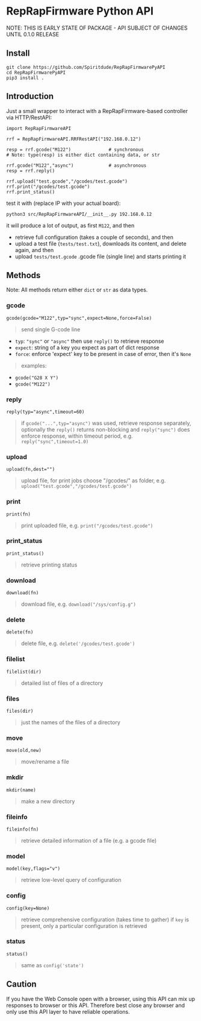 # RepRapFirmware Python API 

NOTE: THIS IS EARLY STATE OF PACKAGE - API SUBJECT OF CHANGES UNTIL 0.1.0 RELEASE

## Install

```
git clone https://github.com/Spiritdude/RepRapFirmwarePyAPI
cd RepRapFirmwarePyAPI
pip3 install .
```

## Introduction

Just a small wrapper to interact with a RepRapFirmware-based controller via HTTP/RestAPI:
```
import RepRapFirmwareAPI

rrf = RepRapFirmwareAPI.RRFRestAPI("192.168.0.12")

resp = rrf.gcode("M122")              # synchronous
# Note: type(resp) is either dict containing data, or str 

rrf.gcode("M122","async")             # asynchronous
resp = rrf.reply()

rrf.upload("test.gcode","/gcodes/test.gcode")
rrf.print("/gcodes/test.gcode")
rrf.print_status()
```

test it with (replace IP with your actual board):
```
python3 src/RepRapFirmwareAPI/__init__.py 192.168.0.12
```
it will produce a lot of output, as first `M122`, and then 
- retrieve full configuration (takes a couple of seconds), and then
- upload a test file (`tests/test.txt`), downloads its content, and delete again, and then
- upload `tests/test.gcode` .gcode file (single line) and starts printing it

## Methods

Note: All methods return either `dict` or `str` as data types.

### gcode
`gcode(gcode="M122",typ="sync",expect=None,force=False)`
> send single G-code line
  - `typ`: `"sync"` or `"async"` then use `reply()` to retrieve response
  - `expect`: string of a key you expect as part of dict response
  - `force`: enforce 'expect' key to be present in case of error, then it's `None`
> examples:
  - `gcode("G28 X Y")`
  - `gcode("M122")`

### reply
`reply(typ="async",timeout=60)`
> if `gcode("...",typ="async")` was used, retrieve response separately, optionally the `reply()` returns non-blocking
> and `reply("sync")` does enforce response, within timeout period, e.g. `reply("sync",timeout=1.0)` 

### upload
`upload(fn,dest="")`
> upload file, for print jobs choose "/gcodes/" as folder, e.g. `upload("test.gcode","/gcodes/test.gcode")`

### print
`print(fn)`
> print uploaded file, e.g. `print("/gcodes/test.gcode")`

### print_status
`print_status()`
> retrieve printing status

### download
`download(fn)`
> download file, e.g. `download("/sys/config.g")`

### delete
`delete(fn)`
> delete file, e.g. `delete('/gcodes/test.gcode')`

### filelist
`filelist(dir)`
> detailed list of files of a directory

### files
`files(dir)`
> just the names of the files of a directory

### move
`move(old,new)`
> move/rename a file

### mkdir
`mkdir(name)`
> make a new directory

### fileinfo
`fileinfo(fn)`
> retrieve detailed information of a file (e.g. a gcode file)

### model
`model(key,flags="v")`
> retrieve low-level query of configuration

### config
`config(key=None)`
> retrieve comprehensive configuration (takes time to gather)
> if `key` is present, only a particular configuration is retrieved

### status
`status()`
> same as `config('state')`

## Caution
If you have the Web Console open with a browser, using this API can mix up responses to browser or this API.
Therefore best close any browser and only use this API layer to have reliable operations.

